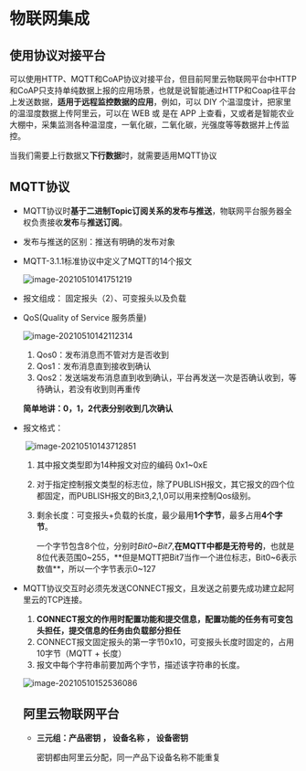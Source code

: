 # 物联网集成

## 使用协议对接平台

​	可以使用HTTP、MQTT和CoAP协议对接平台，但目前阿里云物联网平台中HTTP和CoAP只支持单纯数据上报的应用场景，也就是说智能通过HTTP和Coap往平台上发送数据，**适用于远程监控数据的应用**，例如，可以 DIY 个温湿度计，把家里的温湿度数据上传阿里云，可以在 WEB 或 是在 APP 上查看，又或者是智能农业大棚中，采集监测各种温湿度，一氧化碳，二氧化碳，光强度等等数据并上传监控。

​	当我们需要上行数据又**下行数据**时，就需要适用MQTT协议

## MQTT协议

- MQTT协议时**基于二进制Topic订阅关系的发布与推送**，物联网平台服务器全权负责接收**发布**与**推送订阅**。

- 发布与推送的区别：推送有明确的发布对象

- MQTT-3.1.1标准协议中定义了MQTT的14个报文

  ![image-20210510141751219](C:\Users\921-\AppData\Roaming\Typora\typora-user-images\image-20210510141751219.png)

- 报文组成： 固定报头（2）、可变报头以及负载

- QoS(Quality of Service 服务质量)

  ![image-20210510142112314](C:\Users\921-\AppData\Roaming\Typora\typora-user-images\image-20210510142112314.png)

  1. Qos0：发布消息而不管对方是否收到
  2. Qos1：发布消息直到接收到确认
  3. Qos2：发送端发布消息直到收到确认，平台再发送一次是否确认收到，等待确认，若没有收到则再重传

  **简单地讲：0，1，2代表分别收到几次确认**

- 报文格式：

  ​	![image-20210510143712851](C:\Users\921-\AppData\Roaming\Typora\typora-user-images\image-20210510143712851.png)

  1. 其中报文类型即为14种报文对应的编码 0x1~0xE

  2. 对于指定控制报文类型的标志位，除了PUBLISH报文，其它报文的四个位都固定，而PUBLISH报文的Bit3,2,1,0可以用来控制Qos级别。

  3. 剩余长度：可变报头+负载的长度，最少最用**1个字节**，最多占用**4个字节**。

     一个字节包含8个位，分别时*Bit0~Bit7*,**在MQTT中都是无符号的**，也就是8位代表范围0~255，**但是MQTT把Bit7当作一个进位标志，Bit0~6表示数值**，所以一个字节表示0~127



- MQTT协议交互时必须先发送CONNECT报文，且发送之前要先成功建立起阿里云的TCP连接。

  1. **CONNECT报文的作用时配置功能和提交信息，配置功能的任务有可变包头担任，提交信息的任务由负载部分担任**
  2. CONNECT报文固定报头的第一字节0x10，可变报头长度时固定的，占用10字节（MQTT + 长度）
  3. 报文中每个字符串前要加两个字节，描述该字符串的长度。

  ![image-20210510152536086](C:\Users\921-\AppData\Roaming\Typora\typora-user-images\image-20210510152536086.png)

  

  ## 阿里云物联网平台

  - **三元组：产品密钥 ， 设备名称 ， 设备密钥** 

    密钥都由阿里云分配，同一产品下设备名称不能重复

  